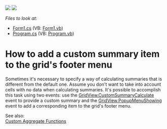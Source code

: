 <!-- default badges list -->
[![](https://img.shields.io/badge/Open_in_DevExpress_Support_Center-FF7200?style=flat-square&logo=DevExpress&logoColor=white)](https://supportcenter.devexpress.com/ticket/details/E496)
[![](https://img.shields.io/badge/📖_How_to_use_DevExpress_Examples-e9f6fc?style=flat-square)](https://docs.devexpress.com/GeneralInformation/403183)
<!-- default badges end -->
<!-- default file list -->
*Files to look at*:

* [Form1.cs](./CS/Form1.cs) (VB: [Form1.vb](./VB/Form1.vb))
* [Program.cs](./CS/Program.cs) (VB: [Program.vb](./VB/Program.vb))
<!-- default file list end -->
# How to add a custom summary item to the grid's footer menu


<p>Sometimes it's necessary to specify a way of calculating summaries that is different from the default one. Assume you don't want to take into account cells with no data when calculating summaries. It's possible to accomplish this task using two events: use the <a href="http://documentation.devexpress.com/#WindowsForms/DevExpressXtraGridViewsGridGridView_CustomSummaryCalculatetopic"><u>GridView.CustomSummaryCalculate</u></a> event to provide a custom summary and the  <a href="https://docs.devexpress.com/WindowsForms/DevExpress.XtraGrid.Views.Grid.GridView.PopupMenuShowing"><u>GridView.PopupMenuShowing</u></a><u> </u>event to add a corresponding item to the grid's footer menu.<br />

See also:<br />
<a href="http://documentation.devexpress.com/#WindowsForms/CustomDocument701"><u>Custom Aggregate Functions</u></a></p>

<br/>


